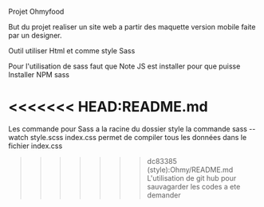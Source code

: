 Projet Ohmyfood

But du projet realiser un site web a partir des maquette version mobile faite par un designer. 

Outil utiliser Html et comme style Sass 
 
Pour l'utilisation de sass faut que Note JS est installer pour que puisse Installer NPM sass 

<<<<<<< HEAD:README.md
=======

Les commande pour Sass 
a la racine du dossier style la commande sass --watch style.scss index.css permet de compiler tous les données dans le fichier index.css

>>>>>>> dc83385 (style):Ohmy/README.md
L'utilisation de git hub pour sauvagarder les codes a ete demander